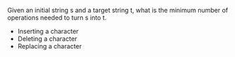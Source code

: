 Given an initial string s and a target string t, what is the minimum number of operations needed to turn s into t.
- Inserting a character
- Deleting a character
- Replacing a character